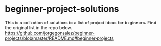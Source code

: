 # beginner-project-solutions
This is a collection of solutions to a list of project ideas for beginners. Find the original list in the repo below.
https://github.com/jorgegonzalez/beginner-projects/blob/master/README.md#beginner-projects
